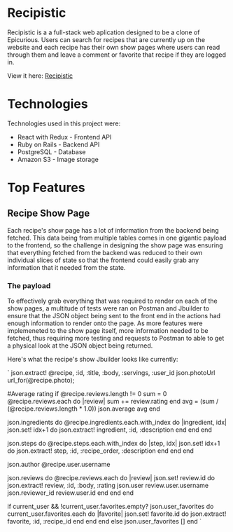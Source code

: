 # Recipistic 

Recipistic is a a full-stack web aplication designed to be a clone of Epicurious. Users can search for recipes that are currently up on the website and each recipe has their own show pages where users can read through them and leave a comment or favorite that recipe if they are logged in. 

View it here: [Recipistic](https://recipistic.herokuapp.com/#/)

# Technologies

Technologies used in this project were: 
+ React with Redux - Frontend API
+ Ruby on Rails - Backend API
+ PostgreSQL - Database
+ Amazon S3 - Image storage

# Top Features

## Recipe Show Page

Each recipe's show page has a lot of information from the backend being fetched. This data being from multiple tables comes in one gigantic payload to the frontend, so the challenge in designing the show page was ensuring that everything fetched from the backend was reduced to their own individual slices of state so that the frontend could easily grab any information that it needed from the state.  

### The payload

To effectively grab everything that was required to render on each of the show pages, a multitude of tests were ran on Postman and Jbuilder to ensure that the JSON object being sent to the front end in the actions had enough information to render onto the page. As more features were implemeneted to the show page itself, more information needed to be fetched, thus requiring more testing and requests to Postman to able to get a physical look at the JSON object being returned.

Here's what the recipe's show Jbuilder looks like currently: 

`
json.extract! @recipe, :id, :title, :body, :servings, :user_id
json.photoUrl url_for(@recipe.photo);

#Average rating
if @recipe.reviews.length != 0
  sum = 0
  @recipe.reviews.each do |review|
    sum += review.rating
  end
  avg = (sum / (@recipe.reviews.length * 1.0))
  json.average avg
end

json.ingredients do 
  @recipe.ingredients.each.with_index do |ingredient, idx|
    json.set! idx+1 do
      json.extract! ingredient, :id, :description
    end
  end
end

json.steps do
  @recipe.steps.each.with_index do |step, idx|
    json.set! idx+1 do
      json.extract! step, :id, :recipe_order, :description
    end
  end
end

json.author @recipe.user.username

json.reviews do
  @recipe.reviews.each do |review|
    json.set! review.id do
      json.extract! review, :id, :body, :rating
      json.user review.user.username
      json.reviewer_id review.user.id
    end
  end
end

if current_user && !current_user.favorites.empty? 
  json.user_favorites do 
    current_user.favorites.each do |favorite|
      json.set! favorite.id do
        json.extract! favorite, :id, :recipe_id
      end
    end
  end
else 
  json.user_favorites []
end
`
